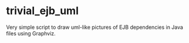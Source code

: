 # trivial_ejb_uml
Very simple script to draw uml-like pictures of EJB dependencies in Java files using Graphviz.
